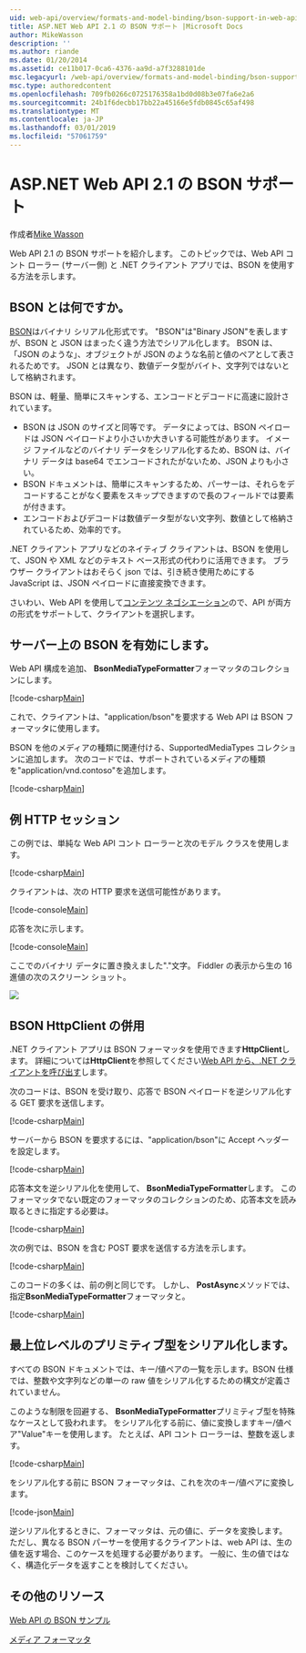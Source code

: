 ```yaml
---
uid: web-api/overview/formats-and-model-binding/bson-support-in-web-api-21
title: ASP.NET Web API 2.1 の BSON サポート |Microsoft Docs
author: MikeWasson
description: ''
ms.author: riande
ms.date: 01/20/2014
ms.assetid: ce11b017-0ca6-4376-aa9d-a7f3288101de
msc.legacyurl: /web-api/overview/formats-and-model-binding/bson-support-in-web-api-21
msc.type: authoredcontent
ms.openlocfilehash: 709fb0266c0725176358a1bd0d08b3e07fa6e2a6
ms.sourcegitcommit: 24b1f6decbb17bb22a45166e5fdb0845c65af498
ms.translationtype: MT
ms.contentlocale: ja-JP
ms.lasthandoff: 03/01/2019
ms.locfileid: "57061759"
---
```

<a name="bson-support-in-aspnet-web-api-21"></a>ASP.NET Web API 2.1 の BSON サポート
====================
作成者[Mike Wasson](https://github.com/MikeWasson)

Web API 2.1 の BSON サポートを紹介します。 このトピックでは、Web API コント ローラー (サーバー側) と .NET クライアント アプリでは、BSON を使用する方法を示します。

## <a name="what-is-bson"></a>BSON とは何ですか。

[BSON](http://bsonspec.org/)はバイナリ シリアル化形式です。 "BSON"は"Binary JSON"を表しますが、BSON と JSON はまったく違う方法でシリアル化します。 BSON は、「JSON のような」、オブジェクトが JSON のような名前と値のペアとして表されるためです。 JSON とは異なり、数値データ型がバイト、文字列ではないとして格納されます。

BSON は、軽量、簡単にスキャンする、エンコードとデコードに高速に設計されています。

- BSON は JSON のサイズと同等です。 データによっては、BSON ペイロードは JSON ペイロードより小さいか大きいする可能性があります。 イメージ ファイルなどのバイナリ データをシリアル化するため、BSON は、バイナリ データは base64 でエンコードされたがないため、JSON よりも小さい。
- BSON ドキュメントは、簡単にスキャンするため、パーサーは、それらをデコードすることがなく要素をスキップできますので長のフィールドでは要素が付きます。
- エンコードおよびデコードは数値データ型がない文字列、数値として格納されているため、効率的です。

.NET クライアント アプリなどのネイティブ クライアントは、BSON を使用して、JSON や XML などのテキスト ベース形式の代わりに活用できます。 ブラウザー クライアントはおそらく json では、引き続き使用ためにする JavaScript は、JSON ペイロードに直接変換できます。

さいわい、Web API を使用して[コンテンツ ネゴシエーション](content-negotiation.md)ので、API が両方の形式をサポートして、クライアントを選択します。

## <a name="enabling-bson-on-the-server"></a>サーバー上の BSON を有効にします。

Web API 構成を追加、 **BsonMediaTypeFormatter**フォーマッタのコレクションにします。

[!code-csharp[Main](bson-support-in-web-api-21/samples/sample1.cs)]

これで、クライアントは、"application/bson"を要求する Web API は BSON フォーマッタに使用します。

BSON を他のメディアの種類に関連付ける、SupportedMediaTypes コレクションに追加します。 次のコードでは、サポートされているメディアの種類を"application/vnd.contoso"を追加します。

[!code-csharp[Main](bson-support-in-web-api-21/samples/sample2.cs)]

## <a name="example-http-session"></a>例 HTTP セッション

この例では、単純な Web API コント ローラーと次のモデル クラスを使用します。

[!code-csharp[Main](bson-support-in-web-api-21/samples/sample3.cs)]

クライアントは、次の HTTP 要求を送信可能性があります。

[!code-console[Main](bson-support-in-web-api-21/samples/sample4.cmd)]

応答を次に示します。

[!code-console[Main](bson-support-in-web-api-21/samples/sample5.cmd)]

ここでのバイナリ データに置き換えました&quot;.&quot;文字。 Fiddler の表示から生の 16 進値の次のスクリーン ショット。

[![](bson-support-in-web-api-21/_static/image2.png)](bson-support-in-web-api-21/_static/image1.png)

## <a name="using-bson-with-httpclient"></a>BSON HttpClient の併用

.NET クライアント アプリは BSON フォーマッタを使用できます**HttpClient**します。 詳細については**HttpClient**を参照してください[Web API から、.NET クライアントを呼び出す](../advanced/calling-a-web-api-from-a-net-client.md)します。

次のコードは、BSON を受け取り、応答で BSON ペイロードを逆シリアル化する GET 要求を送信します。

[!code-csharp[Main](bson-support-in-web-api-21/samples/sample6.cs)]

サーバーから BSON を要求するには、"application/bson"に Accept ヘッダーを設定します。

[!code-csharp[Main](bson-support-in-web-api-21/samples/sample7.cs)]

応答本文を逆シリアル化を使用して、 **BsonMediaTypeFormatter**します。 このフォーマッタでない既定のフォーマッタのコレクションのため、応答本文を読み取るときに指定する必要は。

[!code-csharp[Main](bson-support-in-web-api-21/samples/sample8.cs)]

次の例では、BSON を含む POST 要求を送信する方法を示します。

[!code-csharp[Main](bson-support-in-web-api-21/samples/sample9.cs)]

このコードの多くは、前の例と同じです。 しかし、 **PostAsync**メソッドでは、指定**BsonMediaTypeFormatter**フォーマッタと。

[!code-csharp[Main](bson-support-in-web-api-21/samples/sample10.cs)]

## <a name="serializing-top-level-primitive-types"></a>最上位レベルのプリミティブ型をシリアル化します。

すべての BSON ドキュメントでは、キー/値ペアの一覧を示します。BSON 仕様では、整数や文字列などの単一の raw 値をシリアル化するための構文が定義されていません。

このような制限を回避する、 **BsonMediaTypeFormatter**プリミティブ型を特殊なケースとして扱われます。 をシリアル化する前に、値に変換しますキー/値ペア"Value"キーを使用します。 たとえば、API コント ローラーは、整数を返します。

[!code-csharp[Main](bson-support-in-web-api-21/samples/sample11.cs)]

をシリアル化する前に BSON フォーマッタは、これを次のキー/値ペアに変換します。

[!code-json[Main](bson-support-in-web-api-21/samples/sample12.json)]

逆シリアル化するときに、フォーマッタは、元の値に、データを変換します。 ただし、異なる BSON パーサーを使用するクライアントは、web API は、生の値を返す場合、このケースを処理する必要があります。 一般に、生の値ではなく、構造化データを返すことを検討してください。

## <a name="additional-resources"></a>その他のリソース

[Web API の BSON サンプル](https://aspnet.codeplex.com/SourceControl/latest#Samples/WebApi/BSONSample/)

[メディア フォーマッタ](media-formatters.md)
